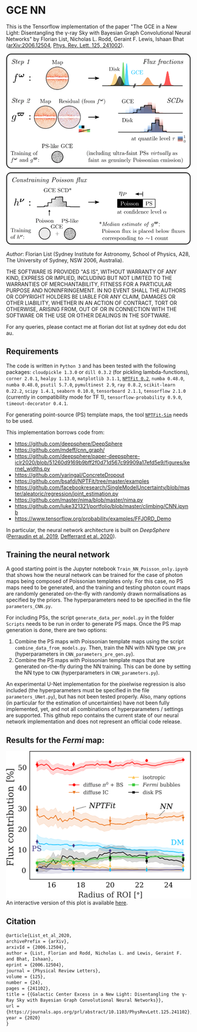 # GCE NN
This is the Tensorflow implementation of the paper "The GCE in a New Light: Disentangling the γ-ray Sky with Bayesian Graph Convolutional Neural Networks" by Florian List, Nicholas L. Rodd, Geraint F. Lewis, Ishaan Bhat ([arXiv:2006.12504](https://arxiv.org/abs/2006.12504), [Phys. Rev. Lett. 125, 241002](https://journals.aps.org/prl/abstract/10.1103/PhysRevLett.125.241102)).

![NN_sketch](https://github.com/FloList/GCE_NN/blob/prl/pngs/NN_sketch.png)

*Author*: Florian List (Sydney Institute for Astronomy, School of Physics, A28, The University of Sydney, NSW 2006, Australia).

THE SOFTWARE IS PROVIDED "AS IS", WITHOUT WARRANTY OF ANY KIND, EXPRESS OR IMPLIED, INCLUDING BUT NOT LIMITED TO THE WARRANTIES OF MERCHANTABILITY, FITNESS FOR A PARTICULAR PURPOSE AND NONINFRINGEMENT. IN NO EVENT SHALL THE AUTHORS OR COPYRIGHT HOLDERS BE LIABLE FOR ANY CLAIM, DAMAGES OR OTHER LIABILITY, WHETHER IN AN ACTION OF CONTRACT, TORT OR OTHERWISE, ARISING FROM, OUT OF OR IN CONNECTION WITH THE SOFTWARE OR THE USE OR OTHER DEALINGS IN THE SOFTWARE.
   
For any queries, please contact me at florian dot list at sydney dot edu dot au.

## Requirements
The code is written in ```Python 3``` and has been tested with the following packages: ```cloudpickle 1.3.0``` or ```dill 0.3.2``` (for pickling lambda-functions), ```corner 2.0.1```, ```healpy 1.13.0```, ```matplotlib 3.1.1```, [```NPTFit 0.2```](https://github.com/bsafdi/NPTFit), ```numba 0.48.0```, ```numba 0.48.0```, ```psutil 5.7.0```, ```pymultinest 2.9```, ```ray 0.8.2```, ```scikit-learn 0.22.2```, ```scipy 1.4.1```, ```seaborn 0.10.0```, ```tensorboard 2.1.1```, ```tensorflow 2.1.0 ``` (currently in compatibility mode for TF 1), ```tensorflow-probability 0.9.0```, ```timeout-decorator 0.4.1```.

For generating point-source (PS) template maps, the tool [```NPTFit-Sim```](https://github.com/nickrodd/NPTFit-Sim) needs to be used.

This implementation borrows code from:
* https://github.com/deepsphere/DeepSphere
* https://github.com/mdeff/cnn_graph/
* https://github.com/deepsphere/paper-deepsphere-iclr2020/blob/51260d9169b9bff2f0d71d567c99909a17efd5e9/figures/kernel_widths.py
* https://github.com/yaringal/ConcreteDropout
* https://github.com/bsafdi/NPTFit/tree/master/examples
* https://github.com/facebookresearch/SingleModelUncertainty/blob/master/aleatoric/regression/joint_estimation.py
* https://github.com/master/nima/blob/master/nima.py
* https://github.com/luke321321/portfolio/blob/master/climbing/CNN.ipynb
* https://www.tensorflow.org/probability/examples/FFJORD_Demo

In particular, the neural network architecture is built on *DeepSphere* ([Perraudin et al. 2019](http://arxiv.org/abs/1810.12186), [Defferrard et al. 2020](https://openreview.net/pdf?id=B1e3OlStPB)).

## Training the neural network
A good starting point is the Jupyter notebook ```Train_NN_Poisson_only.ipynb``` that shows how the neural network can be trained for the case of photon maps being composed of Poissonian templates only. For this case, no PS maps need to be generated, and the training and testing photon count maps are randomly generated on-the-fly with randomly drawn normalisations as specified by the priors. The hyperparameters need to be specified in the file ```parameters_CNN.py```. 

For including PSs, the script ```generate_data_per_model.py``` in the folder ```Scripts``` needs to be run in order to generate PS maps. Once the PS map generation is done, there are two options:
 1. Combine the PS maps with Poissonian template maps using the script ```combine_data_from_models.py```. Then, train the NN with NN type `CNN_pre` (hyperparameters in ```CNN_parameters_pre_gen.py```).
 2. Combine the PS maps with Poissonian template maps that are generated on-the-fly during the NN training. This can be done by setting the NN type to `CNN` (hyperparameters in ```CNN_parameters.py```).

An experimental U-Net implementation for the pixelwise regression is also included (the hyperparameters must be specified in the file ```parameters_UNet.py```), but has not been tested properly. Also, many options (in particular for the estimation of uncertainties) have not been fully implemented, yet, and not all combinations of hyperparameters / settings are supported. This github repo contains the current state of our neural network implementation and does not represent an official code release.

## Results for the *Fermi* map:
![Fermi_results](https://github.com/FloList/GCE_NN/blob/prl/pngs/Predictions_for_Fermi.png)
An interactive version of this plot is available [here](https://zenodo.org/record/4044689/).

## Citation
```
@article{List_et_al_2020,
archivePrefix = {arXiv},
arxivId = {2006.12504},
author = {List, Florian and Rodd, Nicholas L. and Lewis, Geraint F. and Bhat, Ishaan},
eprint = {2006.12504},
journal = {Physical Review Letters},
volume = {125},
number = {24},
pages = {241102},
title = {{Galactic Center Excess in a New Light: Disentangling the γ-Ray Sky with Bayesian Graph Convolutional Neural Networks}},
url = {https://journals.aps.org/prl/abstract/10.1103/PhysRevLett.125.241102},
year = {2020}
}
```



